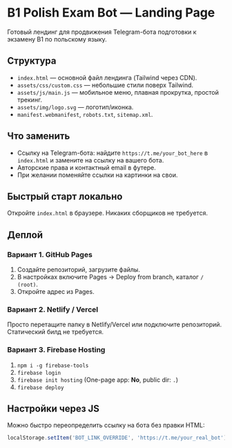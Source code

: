 # B1 Polish Exam Bot — Landing Page

Готовый лендинг для продвижения Telegram-бота подготовки к экзамену B1 по польскому языку.

## Структура
- `index.html` — основной файл лендинга (Tailwind через CDN).
- `assets/css/custom.css` — небольшие стили поверх Tailwind.
- `assets/js/main.js` — мобильное меню, плавная прокрутка, простой трекинг.
- `assets/img/logo.svg` — логотип/иконка.
- `manifest.webmanifest`, `robots.txt`, `sitemap.xml`.

## Что заменить
- Ссылку на Telegram-бота: найдите `https://t.me/your_bot_here` в `index.html` и замените на ссылку на вашего бота.
- Авторские права и контактный email в футере.
- При желании поменяйте ссылки на картинки на свои.

## Быстрый старт локально
Откройте `index.html` в браузере. Никаких сборщиков не требуется.

## Деплой
### Вариант 1. GitHub Pages
1. Создайте репозиторий, загрузите файлы.
2. В настройках включите Pages -> Deploy from branch, каталог `/ (root)`.
3. Откройте адрес из Pages.

### Вариант 2. Netlify / Vercel
Просто перетащите папку в Netlify/Vercel или подключите репозиторий. Статический билд не требуется.

### Вариант 3. Firebase Hosting
1. `npm i -g firebase-tools`
2. `firebase login`
3. `firebase init hosting` (One-page app: **No**, public dir: `.`)
4. `firebase deploy`

## Настройки через JS
Можно быстро переопределить ссылку на бота без правки HTML:
```js
localStorage.setItem('BOT_LINK_OVERRIDE', 'https://t.me/your_real_bot')
```
